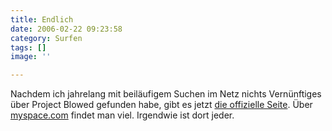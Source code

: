 ```yaml
---
title: Endlich
date: 2006-02-22 09:23:58
category: Surfen
tags: []
image: ''

---
```


Nachdem ich jahrelang mit beiläufigem Suchen im Netz nichts Vernünftiges über Project Blowed gefunden habe, gibt es jetzt [die offizielle Seite](http://www.projectblowed.com/). Über [myspace.com](http://www.myspace.com) findet man viel. Irgendwie ist dort jeder.
